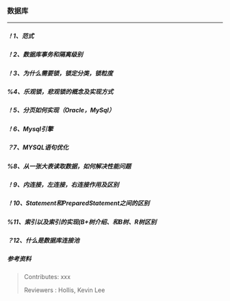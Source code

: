 ### 数据库

---

##### ！1、范式


##### ！2、数据库事务和隔离级别


##### ！3、为什么需要锁，锁定分类，锁粒度


##### %4、乐观锁，悲观锁的概念及实现方式


##### ！5、分页如何实现（Oracle，MySql） 


##### ！6、Mysql引擎


##### ？7、MYSQL语句优化


##### %8、从一张大表读取数据，如何解决性能问题


##### ！9、内连接，左连接，右连接作用及区别 


##### ！10、Statement和PreparedStatement之间的区别 


##### %11、索引以及索引的实现(B+树介绍、和B树、R树区别


##### ？12、什么是数据库连接池


##### 参考资料


>Contributes: xxx
>
>Reviewers : Hollis, Kevin Lee
